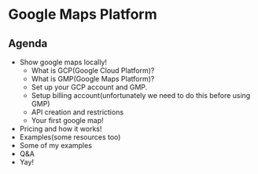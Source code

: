 # Google Maps Platform

## Agenda

* Show google maps locally!
	* What is GCP(Google Cloud Platform)?
	* What is GMP(Google Maps Platform)?
	* Set up your GCP account and GMP.
	* Setup billing account(unfortunately we need to do this before using GMP)
	* API creation and restrictions
	* Your first google map!
* Pricing and how it works!
* Examples(some resources too)
* Some of my examples
* Q&A
* Yay!